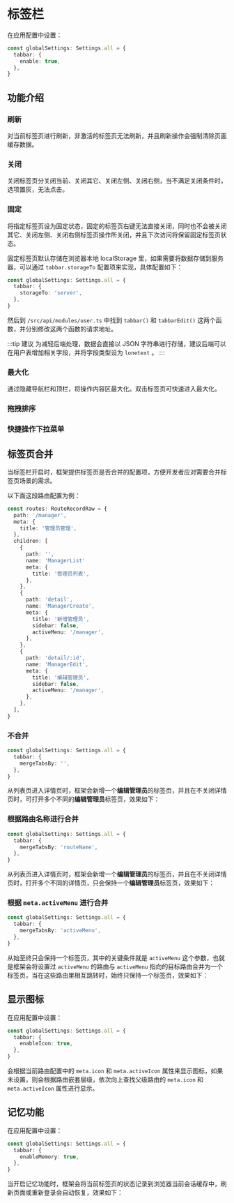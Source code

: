 # 标签栏 <sup class="pro-badge" />

在应用配置中设置：

```ts {2-4}
const globalSettings: Settings.all = {
  tabbar: {
    enable: true,
  },
}
```

## 功能介绍

### 刷新

对当前标签页进行刷新，非激活的标签页无法刷新，并且刷新操作会强制清除页面缓存数据。

<ZoomImg src="/tabbar1.gif" />

### 关闭

关闭标签页分关闭当前、关闭其它、关闭左侧、关闭右侧，当不满足关闭条件时，选项置灰，无法点击。

<ZoomImg src="/tabbar2.gif" />

### 固定

将指定标签页设为固定状态，固定的标签页右键无法直接关闭，同时也不会被关闭其它、关闭左侧、关闭右侧标签页操作所关闭，并且下次访问将保留固定标签页状态。

<ZoomImg src="/tabbar3.gif" />

固定标签页默认存储在浏览器本地 localStorage 里，如果需要将数据存储到服务器，可以通过 `tabbar.storageTo` 配置项来实现，具体配置如下：

```ts {2-4}
const globalSettings: Settings.all = {
  tabbar: {
    storageTo: 'server',
  },
}
```

然后到 `/src/api/modules/user.ts` 中找到 `tabbar()` 和 `tabbarEdit()` 这两个函数，并分别修改这两个函数的请求地址。

:::tip 建议
为减轻后端处理，数据会直接以 JSON 字符串进行存储，建议后端可以在用户表增加相关字段，并将字段类型设为 `lonetext` 。
:::

### 最大化

通过隐藏导航栏和顶栏，将操作内容区最大化。双击标签页可快速进入最大化。

<ZoomImg src="/tabbar4.gif" />

### 拖拽排序

<ZoomImg src="/tabbar5.gif" />

### 快捷操作下拉菜单

<ZoomImg src="/tabbar6.gif" />

## 标签页合并

当标签栏开启时，框架提供标签页是否合并的配置项，方便开发者应对需要合并标签页场景的需求。

以下面这段路由配置为例：

```ts
const routes: RouteRecordRaw = {
  path: '/manager',
  meta: {
    title: '管理员管理',
  },
  children: [
    {
      path: '',
      name: 'ManagerList'
      meta: {
        title: '管理员列表',
      },
    },
    {
      path: 'detail',
      name: 'ManagerCreate',
      meta: {
        title: '新增管理员',
        sidebar: false,
        activeMenu: '/manager',
      },
    },
    {
      path: 'detail/:id',
      name: 'ManagerEdit',
      meta: {
        title: '编辑管理员',
        sidebar: false,
        activeMenu: '/manager',
      },
    },
  ],
}
```

### 不合并

```ts {2-4}
const globalSettings: Settings.all = {
  tabbar: {
    mergeTabsBy: '',
  },
}
```

从列表页进入详情页时，框架会新增一个**编辑管理员**的标签页，并且在不关闭详情页时，可打开多个不同的**编辑管理员**标签页，效果如下：

<ZoomImg src="/tabbar-no-merge.gif" />

### 根据路由名称进行合并

```ts {2-4}
const globalSettings: Settings.all = {
  tabbar: {
    mergeTabsBy: 'routeName',
  },
}
```

从列表页进入详情页时，框架会新增一个**编辑管理员**的标签页，并且在不关闭详情页时，打开多个不同的详情页，只会保持一个**编辑管理员**标签页，效果如下：

<ZoomImg src="/tabbar-merge-routename.gif" />

### 根据 `meta.activeMenu` 进行合并

```ts {2-4}
const globalSettings: Settings.all = {
  tabbar: {
    mergeTabsBy: 'activeMenu',
  },
}
```

从始至终只会保持一个标签页，其中的关键条件就是 `activeMenu` 这个参数，也就是框架会将设置过 `activeMenu` 的路由与 `activeMenu` 指向的目标路由合并为一个标签页，当在这些路由里相互跳转时，始终只保持一个标签页，效果如下：

<ZoomImg src="/tabbar-merge-activemenu.gif" />

## 显示图标

在应用配置中设置：

```ts {2-4}
const globalSettings: Settings.all = {
  tabbar: {
    enableIcon: true,
  },
}
```

会根据当前路由配置中的 `meta.icon` 和 `meta.activeIcon` 属性来显示图标，如果未设置，则会根据路由嵌套层级，依次向上查找父级路由的 `meta.icon` 和 `meta.activeIcon` 属性进行显示。

## 记忆功能

在应用配置中设置：

```ts {2-4}
const globalSettings: Settings.all = {
  tabbar: {
    enableMemory: true,
  },
}
```

当开启记忆功能时，框架会将当前标签页的状态记录到浏览器当前会话缓存中，刷新页面或重新登录会自动恢复，效果如下：

<ZoomImg src="/tabbar-memory.gif" />